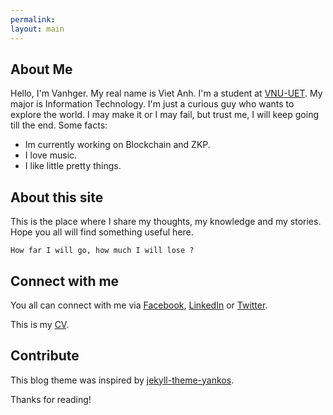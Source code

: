 ```yaml
---
permalink:
layout: main
---
```


## About Me
Hello,  I'm Vanhger.
My real name is Viet Anh. I'm a student at [VNU-UET](https://uet.vnu.edu.vn). My major is Information Technology.
I'm just a curious guy who wants to explore the world. I may make it or I may fail, but trust me, I will keep going till the end.
Some facts:
- Im currently working on Blockchain and ZKP.
- I love music.
- I like little pretty things.

## About this site

This is the place where I share my thoughts, my knowledge and my stories. Hope you all will find something useful here.

```
How far I will go, how much I will lose ? 
```

## Connect with me

You all can connect with me via [Facebook](https://www.facebook.com/iamvanhg/), [LinkedIn](https://www.linkedin.com/in/pham-gia-viet-anh-68676b223/) or [Twitter](https://twitter.com/PVanh21).

This is my [CV](CV.pdf).

## Contribute
This blog theme was inspired by [jekyll-theme-yankos](https://github.com/byanko55/jekyll-theme-satellite).

Thanks for reading!